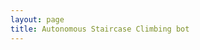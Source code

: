 ```yaml
---
layout: page
title: Autonomous Staircase Climbing bot
---
```




<object data="../assets/SiddharthDey_BTP.pdf" width="1000" height="1000" type='application/pdf'></object>
